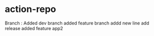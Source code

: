 # action-repo
Branch :
  Added dev branch
  added feature branch
addd new line
add release
added feature
app2
